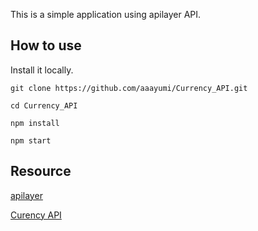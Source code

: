 This is a simple application using apilayer API. 

## How to use

Install it locally.

`git clone https://github.com/aaayumi/Currency_API.git`

`cd Currency_API`

`npm install`

`npm start`

## Resource 

[apilayer](https://apilayer.com/)

[Curency API](https://currencylayer.com/)
